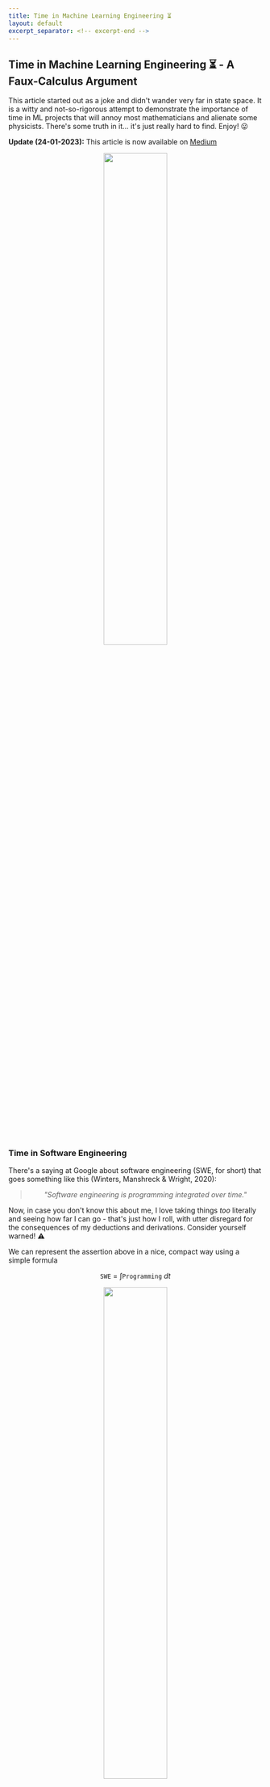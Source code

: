 ```yaml
---
title: Time in Machine Learning Engineering ⏳
layout: default
excerpt_separator: <!-- excerpt-end -->
---
```


<link rel="stylesheet" href="https://cdn.jsdelivr.net/npm/katex@0.16.4/dist/katex.min.css" crossorigin="anonymous">

## Time in Machine Learning Engineering ⏳ - A Faux-Calculus Argument

<!-- excerpt-start -->

This article started out as a joke and didn't wander very far in state space. It is a witty and not-so-rigorous attempt to demonstrate the importance of time in ML projects that will annoy most mathematicians and alienate some physicists. There's some truth in it... it's just really hard to find. Enjoy! 😛

**Update (24-01-2023):** This article is now available on [Medium](https://medium.com/@joao.galego/time-in-machine-learning-engineering-a-faux-calculus-argument-90e197bfd17e)

<!-- excerpt-end -->

<div title="Lucy (2014)">
<center>
<img src="https://64.media.tumblr.com/2b5feaa49751740b2d3db53fa76c7de4/56de99839df08a15-ae/s500x750/4c03f53180d11e76555f733db7c69a679a31d59e.gif" width="50%"/>
</center>
</div>

### Time in Software Engineering

There's a saying at Google about software engineering (SWE, for short) that goes something like this (Winters, Manshreck & Wright, 2020):

<center>
<blockquote>
<i>"Software engineering is programming integrated over time."</i>
</blockquote>
</center>

Now, in case you don't know this about me, I love taking things *too* literally and seeing how far I can go - that's just how I roll, with utter disregard for the consequences of my deductions and derivations. Consider yourself warned! ⚠️

We can represent the assertion above in a nice, compact way using a simple formula

$$\texttt{SWE} ~=~ \int \texttt{Programming} ~dt$$

<div title="Software engineering is programming integrated over time">
<center>
<img src="/assets/images/swe_integral.png" width="50%"/>
</center>
</div>

The original quote doesn't specify start and end values for the integration, so we'll leave it [indefinite](https://mathworld.wolfram.com/IndefiniteIntegral.html) for now.

For lack of a better name, I'll call this method of using calculus (or something close to it) to represent catchy slogans and witty remarks "Faux Calculus".

<center>
<figure>
<img src="/assets/images/winston_how_to_speak.png" width="50%"/>
<figcaption>The late Patrick Winston using faux-calculus while delivering his annual talk on 'How to Speak' - an MIT tradition for over 40 years</figcaption>
</figure>
</center>

If there's one key insight we can take from all of this is that SWE is more than just writing code -- it's about maintaining that code *over time*.

In fact, engineering in general is *mostly* about creating things that will stand the test of time. We often use expressions like "future-proof", "long-term" and "reliable" to stress how important it is to build lasting solutions. 

In that sense, engineering can be described as a [functional](https://en.wikipedia.org/wiki/Functional_(mathematics)) (high-order operator, in CS terms) that integrates whatever you're building over time

{% katex display center %}
f \mapsto \texttt{E}[f] = \int f ~dt
{% endkatex %}

Using a [postfix notation](https://en.wikipedia.org/wiki/Reverse_Polish_notation), this can be represented as $$f\texttt{E}$$ - so that $$\texttt{SWE}$$ is really just $$\texttt{E}[\texttt{SW}]$$.

*"Ok"* I hear you say *"These formulas are cool and all"* (if you're a working mathematician, you're probably shouting at the screen and pulling your own hair at this point) *"But why are we making such a big fuss about time? What makes it so important?"*

Well, I'm glad you asked!

In case you haven't noticed, time *changes* everything ⌛ (Just read Percy Bysshe Shelley poem [Ozymandias](https://www.poetryfoundation.org/poems/46565/ozymandias)!)

<center>
<figure>
<img src="/assets/images/ozymandias.webp" width="50%"/>
<figcaption>"My name is Ozymandias, King of Kings; / Look on my Works, ye Mighty, and despair! / Nothing beside remains. Round the decay / Of that colossal Wreck, boundless and bare / The lone and level sands stretch far away."</figcaption>
</figure>
</center>

In the world of SW development, the effects of the passage of time are especially dire:

* Developers come and go
* Programming languages go out of style
* Frameworks go out of date
* Features turn old and obsolete (or worse, irrelevant)
* Code begets legacy code
* Documentation... well, don't get me started on documentation.

<center>
<figure>
<img src="/assets/images/heraclitus.jpg" width="50%"/>
<figcaption>According to platonic lore, the pre-socratic philosopher Heraclitus (AKA the weeping philosopher 😭) was one of the first to propose the idea that change is the only constant in the Universe (Πάντα ῥεῖ).</figcaption>
</figure>
</center>

In this constant flow of change (pun intended), the only solutions that thrive and prosper are the ones that react and adapt to change in a *timely* manner.

The ones that don't, the ones that choose the easy way, the "road most traveled", start to accrue debt… of the [technical](http://wiki.c2.com/?WardExplainsDebtMetaphor) kind.

Don't you just love a good economical metaphor, dear reader? 📈

Unlike the Graeberian notion of debt as a *"perversion of a promise"* (Graeber, 2011), technical debt is non-negotiable. If a project intends to keep the proverbial lights on, it needs to be repaid... in full (\*). This entails keeping up with all the "promises" made by the PM to the stakeholders when writing the [project charter](https://www.projectmanager.com/blog/project-charter) and by the SW engineers when documenting their code.

(\*) There's also the vaguely keynesian "keep throwing spaghetti at the wall until it sticks" approach - as long as the headcount is [strictly increasing](https://mathworld.wolfram.com/StrictlyIncreasingFunction.html) and the technical debt *per capita* is [decreasing](https://mathworld.wolfram.com/DecreasingFunction.html), we should be fine. [The Mythical Man-Month](https://en.wikipedia.org/wiki/Brooks%27s_law) crew probably wouldn't agree with this. But, to be honest, when it comes to finding economical solutions to technical debt, [there are probably goats behind every door](https://www.youtube.com/watch?v=4Lb-6rxZxx0) 🚪 $$\rightarrow$$ 🐐.

<center>
<figure>
<img src="/assets/images/dilbert_spaghetti.png" width="50%"/>
<figcaption>Dilbert on the old 'keep throwing spaghetti at the wall until it sticks' approach</figcaption>
</figure>
</center>

### Time in Machine Learning Engineering

It probably won't come as a surprise that ML projects are also prone to technical debt.

However, and therein lies the big difference to *vanilla* SW projects: much like [cultural onions](https://www.hyperkulturell.de/cultural-onion/) 🧅 and [icebergs](https://www.peacecorps.gov/educators/resources/culture-iceberg/) 🧊 or the [dark sector of our Universe](https://science.nasa.gov/astrophysics/focus-areas/what-is-dark-energy) 🌌, most of this debt is just lurking behind the scenes, virtually invisible to uninitiated and untrained eyes.

In a paper presented at NeurIPS, provocatively titled "Hidden Technical Debt in Machine Learning Systems" (AKA "Machine Learning: The High Interest Credit Card of Technical Debt" 💳), Sculley *et al.* (2015) argued that there are no "quick wins" in real-world ML systems and that nothing ever comes for "free".

Their simple representation of a ML system as a disjoint set of "boxes" is probably one of the most iconic and used images in the whole ML Operations (MLOps) literature. And for good reasons.

<center>
<figure>
<img src="/assets/images/sculley_hidden_technical_debt.png" width="50%"/>
<figcaption>Real-world ML systems are more than just ML code (Sculley <i>et al.</i>, 2015)</figcaption>
</figure>
</center>

It illustrates two very important yet often dismissed facts about real-world ML: 

1/ How complex ML development can be and 

2/ How small the "cool stuff" (ML code) is compared to everything else AKA "plumbing" (data, infrastructure, &c.).

Failing to acknowledge either 1 or 2 and their consequences will lead any promising ML endeavor to spiral out of control and crash. According to a [recent Gartner report](https://www.gartner.com/en/newsroom/press-releases/2022-08-22-gartner-survey-reveals-80-percent-of-executives-think-automation-can-be-applied-to-any-business-decision), around 90% of all AI and ML projects fail to deliver (!), and only half of them ever make it to production (!!!).

**Can we reverse this tendency? Something needs to change... but what?**

In the remainder of this article, I'll argue, using the same faux-calculus reasoning we applied to SWE, that ML practitioners everywhere should handle time more carefully, and explore what that means for Machine Learning Engineering (MLE).

Let's start with the basics...

Nowadays, when delivering an ML 101 presentation, it has become standard practice to include a slide comparing traditional programming and ML, with strong claims about how much of a 'paradigm shift' it is to go from one to the other (Thomas Kuhn is probably rolling in his grave 🪦).

This often translates to something along the lines of

<center>
<figure>
<img src="/assets/images/ml_vs_traditional_programming.png" width="50%"/>
<figcaption>ML vs Traditional Programming (source: <a href="https://www.oreilly.com/library/view/deep-learning-with/9781788624336/a7a045c6-b0e2-437c-892d-1e61c11446bf.xhtml">O'Reilly</a>)</figcaption>
</figure>
</center>

or, focusing only on the ML portion

<center>
<figure>
<img src="/assets/images/ml_code_plus_data.png" width="50%"/>
<figcaption>ML = Code + Data (source: <a href="https://builtin.com/machine-learning/mlops">BuiltIn</a>)</figcaption>
</figure>
</center>

These are often abbreviated as

{% katex display center %}
\texttt{ML} ~=~ \texttt{Code} + \texttt{Data}
{% endkatex %}

For most ML applications, however, this picture is *too* simplistic.

A better alternative, put forward in Martin Fowler's [Continuous Delivery for ML (CD4ML)](https://martinfowler.com/articles/cd4ml.html) article, involves the notion of **3 axis of change**

<center>
<figure>
<img src="/assets/images/ml_axis_of_change.png" width="50%"/>
<figcaption>Martin Fowler's 3 axis of change - Data, Model and Code</figcaption>
</figure>
</center>

which can be summarized as

{% katex display center %}
\texttt{ML} ~=~ \texttt{Code} + \texttt{Data} + \texttt{Model}
{% endkatex %}

You probably see where I'm going with this, right?

Let's apply the engineering ($$\texttt{E}$$) operator to our new definition

{% katex display center %}
\texttt{MLE} ~=~ \int \texttt{Code} + \texttt{Data} + \texttt{Model} ~dt
{% endkatex %}

We can translate this into something more readable

<center>
<blockquote>
<i>MLE is just a bunch of stuff summed up together, integrated over time</i>
</blockquote>
</center>

Sounds ominous, doesn't it? Too bad it's dead wrong!

As any freshman calculus student knows (integration-wise, that's probably the only thing most of them know by the time they graduate), the [sum rule of Integration](https://www.mathdoubts.com/integral-sum-rule/) tells us that

<center>
<blockquote>
<i>The integral of the sum is the sum of the integrals</i>
</blockquote>
</center>

<center>
<figure>
<img src="/assets/images/xkcd_differentiation_and_integration.png" width="50%"/>
<figcaption>Differentiation vs Integration (source: <a href="https://xkcd.com/2117/">xkcd</a>)</figcaption>
</figure>
</center>

So, in simple terms, our formula is just telling us that

{% katex display center %}
\texttt{MLE} ~=~ \int \texttt{Code} ~dt + \int \texttt{Data} ~dt + \int \texttt{Model} ~dt
{% endkatex %}

If we equate $$\texttt{Code}$$ with $$\texttt{Programming}$$ (which is debatable to be sure, but let's keep with it for now), then we're basically saying that

<center>
<blockquote>
<i>MLE is just good old SWE, data engineering and something we don't yet know what to call or how to handle, summed up together</i>
</blockquote>
</center>

which is a gross oversimplification.

By the way, just in case you're wondering about this, I'm assuming that every term in that integral has an explicit time dependence. 

Schematically, this can be represented as

{% katex display center %}
\texttt{Data} ~=~ \texttt{Data}(t)
{% endkatex %}

{% katex display center %}
\texttt{Model} ~=~ \texttt{Model}(t)
{% endkatex %}

{% katex display center %}
\texttt{Code} ~=~ \texttt{Code}(t)
{% endkatex %}

If this were not the case, then each one of these "terms", at least w. r. t. time, would be a trivial matter to solve.

So what's wrong with this line of reasoning? And how, if at all, can we fix it?

There are two main issues with our initial approach.

The first is that the definitions above don't really take into account the close dependencies between the 3 axis of change.

<center>
<figure>
<img src="/assets/images/ml_axis_of_change_dependencies.png" width="30%"/>
<figcaption>Interdependencies between the 3 axis of change</figcaption>
</figure>
</center>

$$\texttt{Model}$$ relies heavily on the quality of the $$\texttt{Data}$$ used for training, validation and testing - the old *"Garbage In, Garbage Out"* (GIGO) dictum.

On the other hand, $$\texttt{Code}$$ needs to adapt both to the $$\texttt{Model}$$ used for inference and the $$\texttt{Data}$$ that is fed into it.

In faux calculus, we can easily represent these relations by adding a few arguments

{% katex display center %}
\texttt{Data} ~=~ \texttt{Data}(t)
{% endkatex %}

{% katex display center %}
\texttt{Model} ~=~ \texttt{Model}(\texttt{Data}, t)
{% endkatex %}

{% katex display center %}
\texttt{Code} ~=~ \texttt{Code}(\texttt{Data}, \texttt{Model}, t)
{% endkatex %}

The question of whether $$\texttt{Model}$$ depends *explicitly* on time is a matter of philosophical debate.

Making copious use of the [chain rule](https://en.wikipedia.org/wiki/Chain_rule), we can start asking some deep questions about *any* ML system:

1/ How does the $$\texttt{Data}$$ change over time?

{% katex display center %}
\frac{d~\texttt{Data}}{d t}
{% endkatex %}

And, if you're feeling fanciful, if $$(X, y)$$ is a dataset containing input variables $$X$$ and target values $$y$$, how can we distinguish data drift ($$X$$ changes) from concept drift ($$X \rightarrow y$$ changes) within the faux calculus framework (Quiñonero-Candela *et al.*, 2009)?

2/ Is there an effective way to deal with $$\texttt{Model}$$ drift?

{% katex display center %}
\frac{d~\texttt{Model}}{d t} = \frac{\partial~\texttt{Model}}{\partial~\texttt{Data}} \frac{d~\texttt{Data}}{d t} + \frac{\partial~\texttt{Model}}{\partial t}
{% endkatex %}

3/ Can $$\texttt{Code}$$ be decoupled from $$\texttt{Model}$$ changes?

{% katex display center %}
\frac{d~\texttt{Code}}{d t} = \frac{\partial~\texttt{Code}}{\partial~\texttt{Data}} \frac{d~\texttt{Data}}{d t} + \cancel{\frac{\partial~\texttt{Code}}{\partial~\texttt{Model}}} \frac{d~\texttt{Model}}{d t} + \frac{\partial~\texttt{Code}}{\partial t}
{% endkatex %}

Finally, there's the (erroneous) assumption that we can just *sum everything up* and call it a day.

As any ML engineer will tell you, reality is probably closer to something like this

{% katex display center %}
\texttt{MLE} ~=~ \int^{EOL}_{idea} L(\texttt{Data}, \texttt{Model}, \texttt{Code}, \texttt{Data}', \texttt{Model}', \texttt{Code}', t) ~dt
{% endkatex %}

where the prime (') represents a derivative w.r.t. time and $$EOL$$ (end-of-life) indicates the inevitable demise of the ML system - hopefully, at a point far into the future.

Using Winstonian notation, we can easily produce a [data-centric](https://www.youtube.com/watch?v=06-AZXmwHjo) version - why is it or is it not true that [we spend most of our time in or around data?](https://www.forbes.com/sites/gilpress/2016/03/23/data-preparation-most-time-consuming-least-enjoyable-data-science-task-survey-says/?sh=49cc65ec6f63)

{% katex display center %}
\texttt{MLE} ~=~ \int^{EOL}_{idea} L({\huge\texttt{Data}}, {\tiny\texttt{Model}}, \texttt{Code}, {\huge\texttt{Data}'}, {\tiny\texttt{Model}'}, \texttt{Code}', t) ~dt
{% endkatex %}

<center>
<figure>
<img src="/assets/images/data_pareto.jpg" width="75%"/>
<figcaption>If you’re seeing 80/20 patterns everywhere, you may be suffering from <b>Paretolia</b> - a pareidolic tendency to see instances of Pareto’s principle where there are none — please consult your physician for personalized medical advice ⚕️ (source: <a href="https://medium.com/@joao.galego/time-in-machine-learning-engineering-a-faux-calculus-argument-90e197bfd17e">Forbes</a>)</figcaption>
</figure>
</center>

The $$L$$ function is mostly problem- and system-dependent, and it's actual form is usually unknown - sometimes even unknowable.

The takeaway message, if there's one, is that the *dynamics* of applying engineering principles to ML systems of any kind is something really tricky (Paleyes, Urma & Lawrence, 2020), not to be trifled with.

Mind you, some problems do have solutions (Lakshmanan, Robinson & Munn, 2021), but those only cover edge cases and require reading a bunch of O'Reilly books.

<center>
<figure>
<img src="/assets/images/burkov_mle_lifecycle.png" width="75%"/>
<figcaption>An example of an MLE lifecycle (Burkov, 2020)</figcaption>
</figure>
</center>

If you're a physics nerd like me, you probably noticed that I called that function [$$L$$](https://en.wikipedia.org/wiki/Lagrangian_mechanics) ([*nudge *nudge *wink *wink](https://www.youtube.com/watch?v=STTL-jOrnDQ)).

Without getting into [variational calculus](https://en.wikipedia.org/wiki/Calculus_of_variations) (which is probably well beyond the scope of this essay) or defining exactly what $$L$$ is (pssst, it involves the kinetic and potential energies of the ML system, whatever those are), then there seems to be a link between the [Principle of Stationary Action](https://www.damtp.cam.ac.uk/user/nsm10/PrincLeaAc.pdf)

{% katex display center %}
\delta S = 0
{% endkatex %}

<center>
<figure>
<img src="/assets/images/feynman_action_principle.jpg" width="75%"/>
<figcaption>Feynman lecturing on the principle of least action (source: <a href="https://www.feynmanlectures.caltech.edu/II_19.html">Caltech</a>)</figcaption>
</figure>
</center>

which states that, in some sense, nature *always* finds an "optimal way", and $$\texttt{MLE}$$

{% katex display center %}
\delta~\texttt{MLE} = 0
{% endkatex %}

This connection is probably deep and insightful, but since I'm not really sure what to make of it (yet!), this is probably a good place to stop.

As Wittgenstein famously wrote in his *[Tractatus Logico-Philosophicus](https://www.gutenberg.org/ebooks/5740)* (1921):

<center>
<blockquote>
<i>"Wovon man nicht sprechen kann, darüber muss man schweigen"</i><br>
(Whereof one cannot speak, thereof one must be silent)
</blockquote>
</center>

**To be continued... or not (whatever)**

<div title="Mind blown!!!">
<center>
<img src="/assets/images/mind_blown_explosion.gif" width="50%"/>
</center>
</div>

### References

#### Links

* (Builtin) [MLOps: Machine Learning as an Engineering Discipline](https://builtin.com/machine-learning/mlops)
* (ChristopherGS) [Monitoring Machine Learning Models in Production](https://christophergs.com/machine%20learning/2020/03/14/how-to-monitor-machine-learning-models/)
* (DeepLearning.AI) [A Chat with Andrew on MLOps: From Model-centric to Data-centric AI](https://www.youtube.com/watch?v=06-AZXmwHjo)
* (Forbes) [Cleaning Big Data: Most Time-Consuming, Least Enjoyable Data Science Task, Survey Says](https://www.forbes.com/sites/gilpress/2016/03/23/data-preparation-most-time-consuming-least-enjoyable-data-science-task-survey-says/?sh=6590f0fa6f63)
* (Gartner) [Gartner Survey Reveals 80% of Executives Think Automation Can Be Applied to Any Business Decision](https://www.gartner.com/en/newsroom/press-releases/2022-08-22-gartner-survey-reveals-80-percent-of-executives-think-automation-can-be-applied-to-any-business-decision)
* (InfoWorld) [Why AI investments fail to deliver](https://www.infoworld.com/article/3639028/why-ai-investments-fail-to-deliver.html)
* (MartinFowler) [Continuous Delivery for Machine Learning](https://martinfowler.com/articles/cd4ml.html)
* (Medium) [Andrej Karpathy on Software 2.0](https://karpathy.medium.com/software-2-0-a64152b37c35)
* (Towards Data Science) [Machine Learning in Production: why you should care about data and concept drift](https://towardsdatascience.com/machine-learning-in-production-why-you-should-care-about-data-and-concept-drift-d96d0bc907fb)
* (VentureBeat) [Why do 87% of data science projects never make it into production?](https://venturebeat.com/ai/why-do-87-of-data-science-projects-never-make-it-into-production/)

#### Articles

* (Paleyes, Urma & Lawrence, 2020) [Challenges in deploying machine learning: a survey of case studies](https://arxiv.org/abs/2011.09926)
* (Sculley *et al.*, 2015) [Hidden technical debt in machine learning systems](https://papers.nips.cc/paper/2015/file/86df7dcfd896fcaf2674f757a2463eba-Paper.pdf)

#### Books

* (Burkov, 2020) [Machine Learning Engineering](http://www.mlebook.com/wiki/doku.php)
* (Graeber, 2011) [Debt: The First 5000 Years](https://www.amazon.com/Debt-First-5-000-Years/dp/1612191290)
* (Lakshmanan, Robinson & Munn, 2021) [Machine Learning Design Patterns: Solutions to Common Challenges in Data Preparation, Model Building, and MLOps](https://www.oreilly.com/library/view/machine-learning-design/9781098115777/)
* (Quiñonero-Candela *et al.*, 2009) [Dataset Shift in Machine Learning](https://mitpress.mit.edu/9780262545877/dataset-shift-in-machine-learning/)
* (Winters, Manshreck & Wright, 2020) [Software Engineering at Google: Lessons Learned from Programming Over Time](https://abseil.io/resources/swe-book)